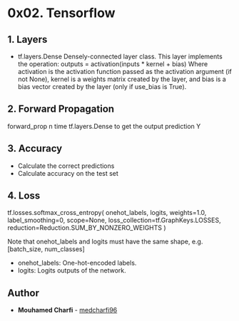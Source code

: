 # 0x02. Tensorflow


## 1. Layers
* tf.layers.Dense
Densely-connected layer class.
This layer implements the operation: outputs = activation(inputs * kernel + bias) Where activation is the activation function passed as the activation argument (if not None), kernel is a weights matrix created by the layer, and bias is a bias vector created by the layer (only if use_bias is True).

## 2. Forward Propagation
forward_prop  n time tf.layers.Dense
to get the output prediction Y

## 3. Accuracy
* Calculate the correct predictions
* Calculate accuracy on the test set


## 4. Loss
tf.losses.softmax_cross_entropy(
    onehot_labels,
    logits,
    weights=1.0,
    label_smoothing=0,
    scope=None,
    loss_collection=tf.GraphKeys.LOSSES,
    reduction=Reduction.SUM_BY_NONZERO_WEIGHTS
)

Note that onehot_labels and logits must have the same shape, e.g. [batch_size, num_classes]
* onehot_labels: One-hot-encoded labels.
* logits: Logits outputs of the network.

## Author
* **Mouhamed Charfi** - [medcharfi96](https://github.com/medcharfi96)